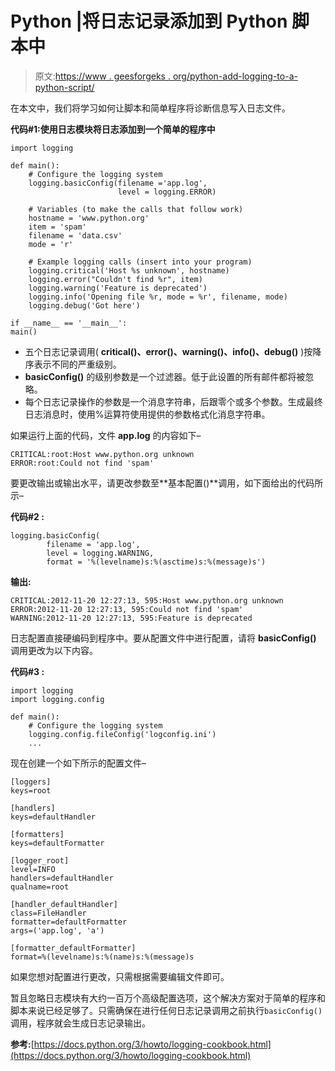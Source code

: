 # Python |将日志记录添加到 Python 脚本中

> 原文:[https://www . geesforgeks . org/python-add-logging-to-a-python-script/](https://www.geeksforgeeks.org/python-add-logging-to-a-python-script/)

在本文中，我们将学习如何让脚本和简单程序将诊断信息写入日志文件。

**代码#1:使用日志模块将日志添加到一个简单的程序中**

```
import logging

def main():
    # Configure the logging system
    logging.basicConfig(filename ='app.log',
                        level = logging.ERROR)

    # Variables (to make the calls that follow work)
    hostname = 'www.python.org'
    item = 'spam'
    filename = 'data.csv'
    mode = 'r'

    # Example logging calls (insert into your program)
    logging.critical('Host %s unknown', hostname)
    logging.error("Couldn't find %r", item)
    logging.warning('Feature is deprecated')
    logging.info('Opening file %r, mode = %r', filename, mode)
    logging.debug('Got here')

if __name__ == '__main__':
main()
```

*   五个日志记录调用( **critical()、error()、warning()、info()、debug()** )按降序表示不同的严重级别。
*   **basicConfig()** 的级别参数是一个过滤器。低于此设置的所有邮件都将被忽略。
*   每个日志记录操作的参数是一个消息字符串，后跟零个或多个参数。生成最终日志消息时，使用%运算符使用提供的参数格式化消息字符串。

如果运行上面的代码，文件 **app.log** 的内容如下–

```
CRITICAL:root:Host www.python.org unknown
ERROR:root:Could not find 'spam'
```

要更改输出或输出水平，请更改参数至**基本配置()**调用，如下面给出的代码所示–

**代码#2 :**

```
logging.basicConfig( 
        filename = 'app.log', 
        level = logging.WARNING, 
        format = '%(levelname)s:%(asctime)s:%(message)s')
```

**输出:**

```
CRITICAL:2012-11-20 12:27:13, 595:Host www.python.org unknown
ERROR:2012-11-20 12:27:13, 595:Could not find 'spam'
WARNING:2012-11-20 12:27:13, 595:Feature is deprecated
```

日志配置直接硬编码到程序中。要从配置文件中进行配置，请将 **basicConfig()** 调用更改为以下内容。

**代码#3 :**

```
import logging
import logging.config

def main():
    # Configure the logging system
    logging.config.fileConfig('logconfig.ini')
    ...
```

现在创建一个如下所示的配置文件–

```
[loggers]
keys=root

[handlers]
keys=defaultHandler

[formatters]
keys=defaultFormatter

[logger_root]
level=INFO
handlers=defaultHandler
qualname=root

[handler_defaultHandler]
class=FileHandler
formatter=defaultFormatter
args=('app.log', 'a')

[formatter_defaultFormatter]
format=%(levelname)s:%(name)s:%(message)s

```

如果您想对配置进行更改，只需根据需要编辑文件即可。

暂且忽略日志模块有大约一百万个高级配置选项，这个解决方案对于简单的程序和脚本来说已经足够了。只需确保在进行任何日志记录调用之前执行`basicConfig()`调用，程序就会生成日志记录输出。

**参考:**[https://docs.python.org/3/howto/logging-cookbook.html](https://docs.python.org/3/howto/logging-cookbook.html)